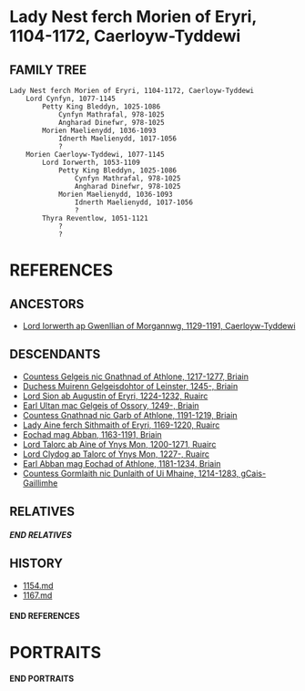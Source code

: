 # Lady Nest ferch Morien of Eryri, 1104-1172, Caerloyw-Tyddewi

## FAMILY TREE
```
Lady Nest ferch Morien of Eryri, 1104-1172, Caerloyw-Tyddewi
    Lord Cynfyn, 1077-1145
        Petty King Bleddyn, 1025-1086
            Cynfyn Mathrafal, 978-1025
            Angharad Dinefwr, 978-1025
        Morien Maelienydd, 1036-1093
            Idnerth Maelienydd, 1017-1056
            ?
    Morien Caerloyw-Tyddewi, 1077-1145
        Lord Iorwerth, 1053-1109
            Petty King Bleddyn, 1025-1086
                Cynfyn Mathrafal, 978-1025
                Angharad Dinefwr, 978-1025
            Morien Maelienydd, 1036-1093
                Idnerth Maelienydd, 1017-1056
                ?
        Thyra Reventlow, 1051-1121
            ?
            ?
```

# REFERENCES

## ANCESTORS
* [Lord Iorwerth ap Gwenllian of Morgannwg, 1129-1191, Caerloyw-Tyddewi](iorwerth_ap_gwenllian_1129.md)

## DESCENDANTS
* [Countess Gelgeis nic Gnathnad of Athlone, 1217-1277, Briain](gelgeis_nic_gnathnad_1217.md)
* [Duchess Muirenn Gelgeisdohtor of Leinster, 1245-, Briain](muirenn_gelgeisdohtor_1245.md)
* [Lord Sion ab Augustin of Eryri, 1224-1232, Ruairc](sion_ab_augustin_1224.md)
* [Earl Ultan mac Gelgeis of Ossory, 1249-, Briain](ultan_mac_gelgeis_1249.md)
* [Countess Gnathnad nic Garb of Athlone, 1191-1219, Briain](gnathnad_nic_garb_1191.md)
* [Lady Aine ferch Sithmaith of Eryri, 1169-1220, Ruairc](aine_ferch_sithmaith_1169.md)
* [Eochad mag Abban, 1163-1191, Briain](eochad_mag_abban_1163.md)
* [Lord Talorc ab Aine of Ynys Mon, 1200-1271, Ruairc](talorc_ab_aine_1200.md)
* [Lord Clydog ap Talorc of Ynys Mon, 1227-, Ruairc](clydog_ap_talorc_1227.md)
* [Earl Abban mag Eochad of Athlone, 1181-1234, Briain](abban_mag_eochad_1181.md)
* [Countess Gormlaith nic Dunlaith of Ui Mhaine, 1214-1283, gCais-Gaillimhe](gormlaith_nic_dunlaith_1214.md)

## RELATIVES

##### END RELATIVES 
## HISTORY
* [1154.md](../h/1154.md)
* [1167.md](../h/1167.md)

#### END REFERENCES

# PORTRAITS

#### END PORTRAITS

